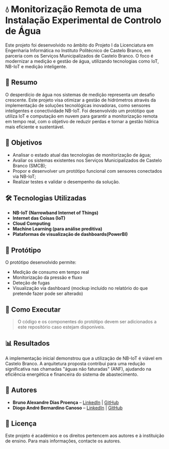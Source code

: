 # 💧 Monitorização Remota de uma Instalação Experimental de Controlo de Água

Este projeto foi desenvolvido no âmbito do Projeto I da Licenciatura em Engenharia Informática no Instituto Politécnico de Castelo Branco, em parceria com os Serviços Municipalizados de Castelo Branco. O foco é modernizar a medição e gestão de água, utilizando tecnologias como IoT, NB-IoT e medição inteligente.

## 🧠 Resumo

O desperdício de água nos sistemas de medição representa um desafio crescente. Este projeto visa otimizar a gestão de hidrómetros através da implementação de soluções tecnológicas inovadoras, como sensores inteligentes e conectividade NB-IoT. Foi desenvolvido um protótipo que utiliza IoT e computação em nuvem para garantir a monitorização remota em tempo real, com o objetivo de reduzir perdas e tornar a gestão hídrica mais eficiente e sustentável.

## 🎯 Objetivos

- Analisar o estado atual das tecnologias de monitorização de água;
- Avaliar os sistemas existentes nos Serviços Municipalizados de Castelo Branco (SMCB);
- Propor e desenvolver um protótipo funcional com sensores conectados via NB-IoT;
- Realizar testes e validar o desempenho da solução.

## 🛠 Tecnologias Utilizadas

- **NB-IoT (Narrowband Internet of Things)**
- **Internet das Coisas (IoT)**
- **Cloud Computing**
- **Machine Learning (para análise preditiva)**
- **Plataformas de visualização de dashboards(PowerBI)**

## 🧪 Protótipo

O protótipo desenvolvido permite:

- Medição de consumo em tempo real
- Monitorização da pressão e fluxo
- Deteção de fugas
- Visualização via dashboard (mockup incluído no relatório do que pretende fazer pode ser alterado)

## 🚀 Como Executar

> O código e os componentes do protótipo devem ser adicionados a este repositório caso estejam disponíveis.

## 📊 Resultados

A implementação inicial demonstrou que a utilização de NB-IoT é viável em Castelo Branco. A arquitetura proposta contribui para uma redução significativa nas chamadas "águas não faturadas" (ANF), ajudando na eficiência energética e financeira do sistema de abastecimento.

## 👤 Autores

- **Bruno Alexandre Dias Proença** – [LinkedIn](#) | [GitHub](#)
- **Diogo André Bernardino Canoso** – [LinkedIn](#) | [GitHub](#)

## 📜 Licença

Este projeto é académico e os direitos pertencem aos autores e à instituição de ensino. Para mais informações, contacte os autores.
